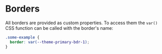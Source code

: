 # Borders

All borders are provided as custom properties.
To access them the `var()` CSS function can be called with the border's name:

```css
.some-example {
  border: var(--theme-primary-bdr-1);
}
```
